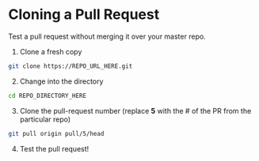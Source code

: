 # Cloning a Pull Request

Test a pull request without merging it over your master repo.

1. Clone a fresh copy

```bash
git clone https://REPO_URL_HERE.git
```

2. Change into the directory

```bash
cd REPO_DIRECTORY_HERE
```

3. Clone the pull-request number (replace **5** with the # of the PR from the particular repo)

```bash
git pull origin pull/5/head
```

4. Test the pull request!
